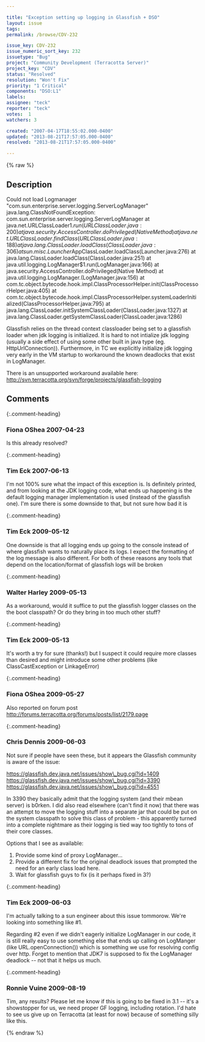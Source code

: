```yaml
---

title: "Exception setting up logging in Glassfish + DSO"
layout: issue
tags: 
permalink: /browse/CDV-232

issue_key: CDV-232
issue_numeric_sort_key: 232
issuetype: "Bug"
project: "Community Development (Terracotta Server)"
project_key: "CDV"
status: "Resolved"
resolution: "Won't Fix"
priority: "1 Critical"
components: "DSO:L1"
labels: 
assignee: "teck"
reporter: "teck"
votes:  1
watchers: 3

created: "2007-04-17T18:55:02.000-0400"
updated: "2013-08-21T17:57:05.000-0400"
resolved: "2013-08-21T17:57:05.000-0400"

---
```




{% raw %}



## Description

<div markdown="1" class="description">

Could not load Logmanager "com.sun.enterprise.server.logging.ServerLogManager"
java.lang.ClassNotFoundException: com.sun.enterprise.server.logging.ServerLogManager
	at java.net.URLClassLoader$1.run(URLClassLoader.java:200)
	at java.security.AccessController.doPrivileged(Native Method)
	at java.net.URLClassLoader.findClass(URLClassLoader.java:188)
	at java.lang.ClassLoader.loadClass(ClassLoader.java:306)
	at sun.misc.Launcher$AppClassLoader.loadClass(Launcher.java:276)
	at java.lang.ClassLoader.loadClass(ClassLoader.java:251)
	at java.util.logging.LogManager$1.run(LogManager.java:166)
	at java.security.AccessController.doPrivileged(Native Method)
	at java.util.logging.LogManager.<clinit>(LogManager.java:156)
	at com.tc.object.bytecode.hook.impl.ClassProcessorHelper.init(ClassProcessorHelper.java:405)
	at com.tc.object.bytecode.hook.impl.ClassProcessorHelper.systemLoaderInitialized(ClassProcessorHelper.java:795)
	at java.lang.ClassLoader.initSystemClassLoader(ClassLoader.java:1327)
	at java.lang.ClassLoader.getSystemClassLoader(ClassLoader.java:1286)

Glassfish relies on the thread context classloader being set to a glassfish loader when jdk logging is initialized. It is hard to not intialize jdk logging (usually a side effect of using some other built in java type (eg. HttpUrlConnection)). Furthermore, in TC we explicitly initialize jdk logging very early in the VM startup to workaround the known deadlocks that exist in LogManager.<clinit>

There is an unsupported workaround available here:
http://svn.terracotta.org/svn/forge/projects/glassfish-logging

</div>

## Comments


{:.comment-heading}
### **Fiona OShea** <span class="date">2007-04-23</span>

<div markdown="1" class="comment">

Is this already resolved?

</div>


{:.comment-heading}
### **Tim Eck** <span class="date">2007-06-13</span>

<div markdown="1" class="comment">

I'm not 100% sure what the impact of this exception is. Is definitely printed, and from looking at the JDK logging code, what ends up happening is the default logging manager implementation is used (instead of the glassfish one). I'm sure there is some downside to that, but not sure how bad it is


</div>


{:.comment-heading}
### **Tim Eck** <span class="date">2009-05-12</span>

<div markdown="1" class="comment">

One downside is that all logging ends up going to the console instead of where glassfish wants to naturally place its logs. I expect the formatting of the log message is also different. For both of these reasons any tools that depend on the location/format of glassfish logs will be broken


</div>


{:.comment-heading}
### **Walter Harley** <span class="date">2009-05-13</span>

<div markdown="1" class="comment">

As a workaround, would it suffice to put the glassfish logger classes on the the boot classpath?  Or do they bring in too much other stuff?

</div>


{:.comment-heading}
### **Tim Eck** <span class="date">2009-05-13</span>

<div markdown="1" class="comment">

It's worth a try for sure (thanks!) but I suspect it could require more classes than desired and might introduce some other problems (like ClassCastException or LinkageError)

</div>


{:.comment-heading}
### **Fiona OShea** <span class="date">2009-05-27</span>

<div markdown="1" class="comment">

Also reported on forum post http://forums.terracotta.org/forums/posts/list/2179.page

</div>


{:.comment-heading}
### **Chris Dennis** <span class="date">2009-06-03</span>

<div markdown="1" class="comment">

Not sure if people have seen these, but it appears the Glassfish community is aware of the issue:

https://glassfish.dev.java.net/issues/show\_bug.cgi?id=1409
https://glassfish.dev.java.net/issues/show\_bug.cgi?id=3390
https://glassfish.dev.java.net/issues/show\_bug.cgi?id=4551

In 3390 they basically admit that the logging system (and their mbean server) is b0rken.  I did also read elsewhere (can't find it now) that there was an attempt to move the logging stuff into a separate jar that could be put on the system classpath to solve this class of problem - this apparently turned into a complete nightmare as their logging is tied way too tightly to tons of their core classes.

Options that I see as available:

1. Provide some kind of proxy LogManager...
2. Provide a different fix for the original deadlock issues that prompted the need for an early class load here.
3. Wait for glassfish guys to fix (is it perhaps fixed in 3?)

</div>


{:.comment-heading}
### **Tim Eck** <span class="date">2009-06-03</span>

<div markdown="1" class="comment">

I'm actually talking to a sun engineer about this issue tommorow. We're looking into something like #1. 

Regarding #2 even if we didn't eagerly initialize LogManager in our code, it is still really easy to use something else that ends up calling on LogManger (like URL.openConnection()) which is something we use for resolving config over http. Forget to mention that JDK7 is supposed to fix the LogManager deadlock -- not that it helps us much.



</div>


{:.comment-heading}
### **Ronnie Vuine** <span class="date">2009-08-19</span>

<div markdown="1" class="comment">

Tim, any results? Please let me know if this is going to be fixed in 3.1 -- it's a showstopper for us, we need proper GF logging, including rotation. I'd hate to see us give up on Terracotta (at least for now) because of something silly like this. 

</div>



{% endraw %}
